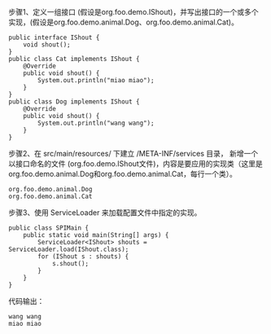 步骤1、定义一组接口 (假设是org.foo.demo.IShout)，并写出接口的一个或多个实现，(假设是org.foo.demo.animal.Dog、org.foo.demo.animal.Cat)。

    public interface IShout {
        void shout();
    }
    public class Cat implements IShout {
        @Override
        public void shout() {
            System.out.println("miao miao");
        }
    }
    public class Dog implements IShout {
        @Override
        public void shout() {
            System.out.println("wang wang");
        }
    }

步骤2、在 src/main/resources/ 下建立 /META-INF/services 目录， 新增一个以接口命名的文件 (org.foo.demo.IShout文件)，内容是要应用的实现类（这里是org.foo.demo.animal.Dog和org.foo.demo.animal.Cat，每行一个类）。

    org.foo.demo.animal.Dog
    org.foo.demo.animal.Cat

步骤3、使用 ServiceLoader 来加载配置文件中指定的实现。

    public class SPIMain {
        public static void main(String[] args) {
            ServiceLoader<IShout> shouts = ServiceLoader.load(IShout.class);
            for (IShout s : shouts) {
                s.shout();
            }
        }
    }

代码输出：

    wang wang
    miao miao